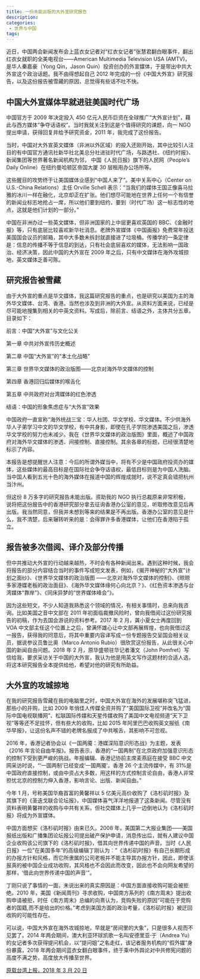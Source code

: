 ```yaml
---
title: 一份未能出版的大外宣研究报告
description: 
categories:
 - 世界与中国
tags:
---
```


近日，中国两会新闻发布会上蓝衣女记者对“红衣女记者”张慧君翻白眼事件，翻出红衣女就职的全美电视台——American Multimedia Television USA (AMTV)，是华人秦嘉豪（Yong Qin，Jason Quin）投资创办的外宣媒体，于是带出中共大外宣这个政治话题。我不由得想起自己 2012 年完成的一份《中国大外宣》研究报告，以及这份报告被雪藏的原因，总觉得有些话不吐不快。

<!-- more -->

## 中国大外宣媒体早就进驻美国时代广场

中国官方于 2009 年决定投入 450 亿元人民币巨资在全球推广“大外宣计划”，藉此与西方媒体“争夺话语权”。当时我就关注到这是个值得研究的课题，向一 NGO 提出申请，获得回复并给予研究资金，2011 年，我完成了这份报告。

当时，中国对大外宣英文媒体（非洲以外区域）的投入还刚开始，其中比较引人注目的有中国官方通讯社新华社北美总分社进驻时代广场，与路透社、《纽约时报》、新闻集团等世界著名新闻机构为邻， 中国《人民日报》旗下的人民网（People’s Daily Online）在纽约曼哈顿区帝国大厦 30 层租用办公场所等。

这些醒目的攻势终于让美国媒体业感到“中国人来了”。美中关系中心（Center on U.S.-China Relations）主任 Orville Schell 表示：“当我们的媒体王国正像喜马拉雅的冰川一样在融化，北京却正在扩张。他们想尽可能地在世界上任何一个有信誉的新闻业标志地抢占一席，所以他们要到纽约，要到（时代广场）这一标志性的地点，这就是他们计划的一部分。”

中国在非洲办过一些英文媒体，但非洲国家的上中层更喜欢英国的 BBC、《金融时报》等，只有底层比较喜欢新华社消息。老牌外宣媒体《中国画报》免费常年投送美国国会议员的邮箱，其中大多数未拆封就直接进了垃圾桶。传播学的一条定律是：信息的传播不等于信息的到达，只有社会底层喜欢的媒体，无法影响一国政治、经济决策，因此中国的大外宣在 2009 年之后，只有中文媒体在海外攻城掠地，英文媒体乏善可陈。

## 研究报告被雪藏

由于大外宣的重点是华文媒体，我这篇研究报告的重点，也是研究以美国为主的海外华文媒体、台湾、香港。当然也涉及到非洲的大外宣。从资料方面来说，已经是尽可能地搜集到相关的中英文资料。写成后，除前言、结语之外，主体共分五章，目录如下：

前言：中国“大外宣”与文化公关

第一章 中共对外宣传历史概述

第二章 中国“大外宣”的“本土化战略”

第三章 世界华文媒体的政治版图——北京对海外华文媒体的控制

第四章 香港回归后媒体的喉舌化

第五章 中共政府对台湾媒体的红色渗透

结语：中国的形象焦虑症与“大外宣”效果

中国政府一直宣称“海外统战三宝：华人社团、华文学校、华文媒体。不少供海外华人子弟学习中文的华文学校，有中共身影，即使在孔子学院渗透美国之后，渗透华文学校的努力也未减少。我在《世界华文媒体的政治版图》里面，概述了中国政府对海外华文媒体的渗透、间接控制、直接控制。其余各章的标题，已经很清楚地标示了内容。

本报告是想提醒世人注意：今后的所谓外媒当中，将有不少是中国政府投资办的媒体，这些媒体的最高目标是在国际社会争夺话语权，最低目标则是为中国人洗脑。当中国人看到五光十色的海外媒体在报道中国的辉煌成就时，说不定真会错把杭州当汴州。

但这份 8 万多字的研究报告未能出版。资助我的 NGO 执行总裁原来非常积极，说将把这份报告中的香港研究部分拿去征询香港办公室的意见，听取修改意见后再出版。我当然同意，但我并未想到等来的结果是不再出版。香港办公室的意见是什么，我不清楚，后来辗转听来的是：会得罪许多香港媒体，让他们在香港陷于孤立。

## 报告被多次借阅、译介及部分传播

但中共推动大外宣的行动越来越热，不时会有各种新闻出来。遇到这种时候，我会将报告的部分内容结合当时的事件写成短文发表，例如，《揭开神秘的“大外宣”计划之面纱》、《世界华文媒体的政治版图 ——北京对海外华文媒体的控制》、《晾晾多家港媒老板的政治面目》、《海外华文媒体缘何心向北京？》、《红色资本渗透与台湾媒体“靠岸”》、《同床异梦的“世界媒体峰会”》。

因为这些短文，不少人知道我熟悉这个领域的情况，有相关事情时，总来向我咨询。比如美国之音中文部在 2011 年初面临裁撤风险时，曾向我借阅过这份研究报告的初稿，作为去国会游说的资料参考。2017 年 2 月，龚小夏女士再度回到 VOA 中文部主任这个位置上之后，曾满怀雄心让中文部再展辉煌，也向我借过这一报告，获得我的同意后，将其中重要内容译写成一份专题报告交呈国会相关议员，据说参议员鲁比奥（Marco Antonio Rubio）很欣赏这份报告，从此很关心中国的新闻自由问题。2018 年 2 月，原华盛顿驻华记者潘文（John Pomfret）写信给我，要求采访关于中国的大外宣，我认为他是用英文写作这题材的合适人选，将这本研究报告全本提供给他，希望对他的研究有所助益。

## 大外宣的攻城掠地

在我的研究报告雪藏在我的电脑里之时，中国大外宣在海外的发展堪称突飞猛进，那些小的并购，比如 2009 年俏佳人传媒全资并购了“美国国际卫视”并改名为“国际中国电视联播网”、松联国际传媒和天星传媒收购了美国中文电视频道“天下卫视”等等还不足挂怀，但有些大的收购，比如 2015 年阿里巴巴收购英文报纸《南华早报》，让这份名声不错的老牌名报成了中共喉舌，其影响不可忽视。

2016 年，香港记者协会以《一国两魇：港媒深陷意识形态战》为主题，发表《2016 年言论自由年报》。报告表示，香港的“一国两制”在北京政府加强意识形态的控制下受到更严峻的挑战。年报编辑、香港记协前主席麦燕庭在接受 BBC 中文网采访时说，“‘一国两制’已经变成‘一国两魇’。香港 26 个主流传媒中，有 31%是中国政府直接控制，或由中资占大多数，用这样的方式控制言论自由，香港人非常担忧北京的控制力伸入香港，影响言论、出版、新闻自由。”

今年 1 月，号称美国华裔首富的黄馨祥以 5 亿美元高价收购了《洛杉矶时报》及其旗下的《圣迭戈联合论坛报》，中国媒体喜气洋洋地报道了这条新闻。尽管没有资料表明黄馨祥的收购与中共有关系，但社交媒体上几乎一边倒地认为《洛杉矶时报》将成为外宣媒体。

中国方面想买《洛杉矶时报》由来已久。2008 年，美国第二大报业集团——美国报纸出版和广播集团论坛报公司提出破产保护申请，消息传出后，就有人建议中国企业收购该公司旗下的《洛杉矶时报》，借其向世界传递中国的声音。当时《人民日报》一位”在美国多年”的高级编辑丁刚认为︰”《洛杉矶时报》有自己长期形成的办报方针和风格，而它所隶属的公司老板并不能主导其办报方针，因此，即使该报真的被中国企业成功收购，其风格也不会因此而改变，因此也不会向网友希望的那样，‘借此向世界传递中国的声音'”。

丁刚只说了事情的一面，未说出来的真实原因是：中国方面直接收购可能会被拒绝。2010 年，美国《新闻周刊》寻求收购，中国南方系列的《南方周末》提出收购申请被拒，时任《南方周末》总编的向熹认为，竞购失败的原因“可能在于竞购者的国籍,而不是给出的价格。”考虑到美国方面的政治考量，《洛杉矶时报》被迂回收购的可能性存在。

可以说，中国大外宣在海外攻城掠地，早就是“房间里的大象”，只是很多人视而不见罢了。2014 年两会期间，澳大利亚环球凯歌一名叫安德里亚·于（Andrea Yu）的女记者多次获得提问机会，以“提问姐”之名走红，该记者服务机构的“假外媒”身份暴露，2018 年两会期间蓝衣女翻白眼事件，终于乘中外舆论对中共修宪问题的高度不满之势，高度放大传播至世界。

[原载台湾上报，2018 年 3 月 20 日](http://www.upmedia.mg/news_info.php?SerialNo=37186)
